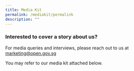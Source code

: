 ```yaml
---
title: Media Kit
permalink: /mediakit/permalink
description: ""
---
```

### Interested to cover a story about us?

For media queries and interviews, please reach out to us at marketing@open.gov.sg

You may refer to our media kit attached below.